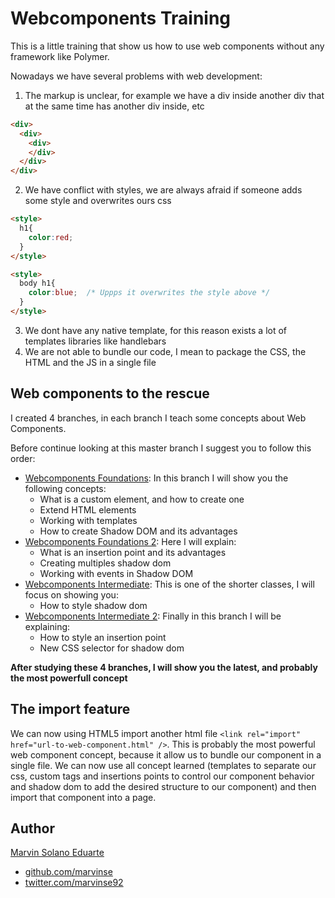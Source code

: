 # Webcomponents Training

This is a little training that show us how to use web components without any framework like Polymer.

Nowadays we have several problems with web development:

1. The markup is unclear, for example we have a div inside another div that at the same time has another div inside, etc

  ```html
  <div>
    <div>
      <div>
      </div>
    </div>
  </div>
  ```
2. We have conflict with styles, we are always afraid if someone adds some style and overwrites ours css

  ```html
  <style>
    h1{
      color:red;
    }
  </style>  
  ```
  
  ```html
  <style>
    body h1{
      color:blue;  /* Uppps it overwrites the style above */
    }
  </style>
  ```
  
3. We dont have any native template, for this reason exists a lot of templates libraries like handlebars
4. We are not able to bundle our code, I mean to package the CSS, the HTML and the JS in a single file

## Web components to the rescue

I created 4 branches, in each branch I teach some concepts about Web Components.

Before continue looking at this master branch I suggest you to follow this order:
- [Webcomponents Foundations](https://github.com/marvinse/webcomponents/tree/webcomponentsfoundations): In this branch I will show you the following concepts:
  - What is a custom element, and how to create one
  - Extend HTML elements
  - Working with templates
  - How to create Shadow DOM and its advantages
- [Webcomponents Foundations 2](https://github.com/marvinse/webcomponents/tree/webcomponentsfoundations2): Here I will explain:
  - What is an insertion point and its advantages
  - Creating multiples shadow dom
  - Working with events in Shadow DOM 
- [Webcomponents Intermediate](https://github.com/marvinse/webcomponents/tree/webcomponentsintermediate): This is one of the shorter classes, I will focus on showing you:
  - How to style shadow dom 
- [Webcomponents Intermediate 2](https://github.com/marvinse/webcomponents/tree/webcomponentsintermediate2): Finally in this branch I will be explaining:
  - How to style an insertion point
  - New CSS selector for shadow dom

**After studying these 4 branches, I will show you the latest, and probably the most powerfull concept**
## The import feature
We can now using HTML5 import another html file
`<link rel="import" href="url-to-web-component.html" />`. This is probably the most powerful web component concept, because it allow us to bundle our component in a single file. We can now use all concept learned (templates to separate our css, custom tags and insertions points to control our component behavior and shadow dom to add the desired structure to our component) and then import that component into a page.

## Author
[Marvin Solano Eduarte](https://cr.linkedin.com/in/marvinsolanoeduarte)
- [github.com/marvinse](https://github.com/marvinse)
- [twitter.com/marvinse92](https://twitter.com/marvinse92)
